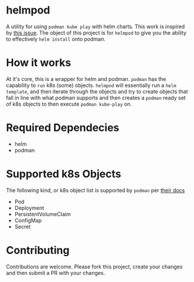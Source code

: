 # helmpod

A utility for using `podman kube play`  with helm charts. This work is inspired by [this issue](https://github.com/containers/podman/issues/15098). The object of this project is for `helmpod` to give you the ability to effectively `helm install` onto podman.

# How it works

At it's core, this is a wrapper for helm and podman. `podman` has the capability to `run` k8s (some) objects. `helmpod` will essentially run a `helm template`, and then iterate through the objects and try to create objects that fall in line with what podman supports and then creates a `podman` ready set of k8s objects to then execute `podman kube-play` on.

# Required Dependecies
- helm
- podman

# Supported k8s Objects
The following kind, or k8s object list is supported by `podman` per [their docs](https://docs.podman.io/en/latest/markdown/podman-kube-play.1.html)

- Pod
- Deployment
- PersistentVolumeClaim
- ConfigMap
- Secret

# Contributing
Contributions are welcome. Please fork this project, create your changes and then submit a PR with your changes.
